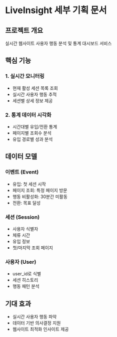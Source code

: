 # LiveInsight 세부 기획 문서

## 프로젝트 개요
실시간 웹사이트 사용자 행동 분석 및 통계 대시보드 서비스

## 핵심 기능

### 1. 실시간 모니터링
- 현재 활성 세션 목록 조회
- 실시간 사용자 행동 추적
- 세션별 상세 정보 제공

### 2. 통계 데이터 시각화
- 시간대별 유입/전환 통계
- 페이지별 조회수 분석
- 유입 경로별 성과 분석

## 데이터 모델

### 이벤트 (Event)
- 유입: 첫 세션 시작
- 페이지 조회: 특정 페이지 방문
- 행동 비활성화: 30분간 미활동
- 전환: 목표 달성

### 세션 (Session)
- 사용자 식별자
- 체류 시간
- 유입 정보
- 첫/마지막 조회 페이지

### 사용자 (User)
- user_id로 식별
- 세션 히스토리
- 행동 패턴 분석

## 기대 효과
- 실시간 사용자 행동 파악
- 데이터 기반 의사결정 지원
- 웹사이트 최적화 인사이트 제공